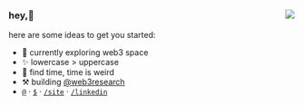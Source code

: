 
### hey,👋<img align="right" src="https://komarev.com/ghpvc/?username=sidharthpunathil&color=blueviolet">

here are some ideas to get you started:
- 🌱 currently exploring web3 space
- ✨ lowercase > uppercase
- 💎 find time, time is weird
- ⚒️ building [@web3research](https://github.com/0xWeb3Research)
- [`@`](mailto:sidharthpunathil714@gmail.com) · [`$`](https://www.buymeacoffee.com/sidharthp) · [`/site`](https://sidharthpunathil.github.io) · [`/linkedin`](https://linkedin.com/in/sidharthpunathil)
